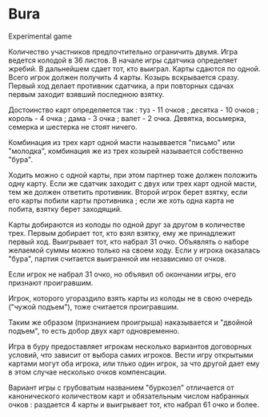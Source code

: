 # Bura
Experimental game

Количество участников предпочтительно ограничить двумя. Игра ведется колодой в 36 листов. В начале игры сдатчика определяет жребий. В дальнейшем сдает тот, кто выиграл. Карты сдаются по одной. Всего игрок должен получить 4 карты. Козырь вскрывается сразу. Первый ход делает противник сдатчика, а при повторных сдачах первым заходит взявший последнюю взятку.

Достоинство карт определяется так : туз - 11 очков ; десятка - 10 очков ; король - 4 очка ; дама - 3 очка ; валет - 2 очка. Девятка, восьмерка, семерка и шестерка не стоят ничего.

Комбинация из трех карт одной масти назыввается "письмо" или "молодка", комбинация же из трех козырей называется собственно "бура".

Ходить можно с одной карты, при этом партнер тоже должен положить одну карту. Если же сдатчик заходит с двух или трех карт одной масти, тем же должен ответить противник. Второй игрок берет взятку, если его карты побили карты противника ; если же хоть одна карта не побита, взятку берет заходящий.

Карты добираются из колоды по одной друг за другом в количестве трех. Первым добирает тот, кто взял взятку, ему же принадлежит первый ход. Выигрывает тот, кто набрал 31 очко. Объявлять о наборе желаемой суммы можно только на своем ходу. Если у игрока оказалась "бура", партия считается выигранной им независимо от очков.

Если игрок не набрал 31 очко, но объявил об окончании игры, его признают проигравшим.

Игрок, которого угораздило взять карты из колоды не в свою очередь ("чужой подъем"), тоже считается проигравшим.

Таким же образом (признанием проигрыша) наказывается и "двойной подъем", то есть добор двух карт одновременно.

Игра в буру предоставляет игрокам несколько вариантов договорных условий, что зависит от выбора самих игроков. Вести игру открытыми картами могут оба игрока, или тлько один игрок, за что другой дает ему в этом случае несколько очков компенсации.

Вариант игры с грубоватым названием "буркозел" отличается от канонического количеством карт и обязательным числом набранных очков : раздается 4 карты и выигрывает тот, кто набрал 61 очко и более.
